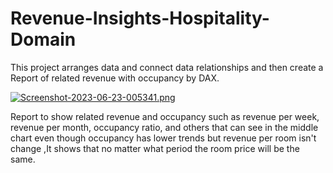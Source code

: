 # Revenue-Insights-Hospitality-Domain

This project arranges data and connect data relationships and then create a Report of related revenue with occupancy by DAX.

[![Screenshot-2023-06-23-005341.png](https://i.postimg.cc/8cjv9QRt/Screenshot-2023-06-23-005341.png)](https://postimg.cc/64xT4P1v)

Report to show related revenue and occupancy such as revenue per week, revenue per month, occupancy ratio, and others that can see in the middle chart even though occupancy has lower trends but revenue per room isn't change
,It shows that no matter what period the room price will be the same.
